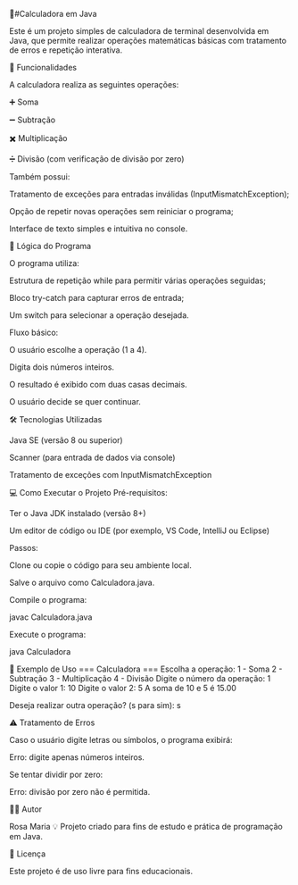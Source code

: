 
🧮#Calculadora em Java

Este é um projeto simples de calculadora de terminal desenvolvida em Java, que permite realizar operações matemáticas básicas com tratamento de erros e repetição interativa.

🚀 Funcionalidades

A calculadora realiza as seguintes operações:

➕ Soma

➖ Subtração

✖️ Multiplicação

➗ Divisão (com verificação de divisão por zero)

Também possui:

Tratamento de exceções para entradas inválidas (InputMismatchException);

Opção de repetir novas operações sem reiniciar o programa;

Interface de texto simples e intuitiva no console.

🧠 Lógica do Programa

O programa utiliza:

Estrutura de repetição while para permitir várias operações seguidas;

Bloco try-catch para capturar erros de entrada;

Um switch para selecionar a operação desejada.

Fluxo básico:

O usuário escolhe a operação (1 a 4).

Digita dois números inteiros.

O resultado é exibido com duas casas decimais.

O usuário decide se quer continuar.

🛠️ Tecnologias Utilizadas

Java SE (versão 8 ou superior)

Scanner (para entrada de dados via console)

Tratamento de exceções com InputMismatchException

💻 Como Executar o Projeto
Pré-requisitos:

Ter o Java JDK instalado (versão 8+)

Um editor de código ou IDE (por exemplo, VS Code, IntelliJ ou Eclipse)

Passos:

Clone ou copie o código para seu ambiente local.

Salve o arquivo como Calculadora.java.

Compile o programa:

javac Calculadora.java


Execute o programa:

java Calculadora

🧩 Exemplo de Uso
=== Calculadora ===
Escolha a operação:
1 - Soma
2 - Subtração
3 - Multiplicação
4 - Divisão
Digite o número da operação: 1
Digite o valor 1: 10
Digite o valor 2: 5
A soma de 10 e 5 é 15.00

Deseja realizar outra operação? (s para sim): s

⚠️ Tratamento de Erros

Caso o usuário digite letras ou símbolos, o programa exibirá:

Erro: digite apenas números inteiros.


Se tentar dividir por zero:

Erro: divisão por zero não é permitida.

🧑‍💻 Autor

Rosa Maria
💡 Projeto criado para fins de estudo e prática de programação em Java.

📝 Licença

Este projeto é de uso livre para fins educacionais.
